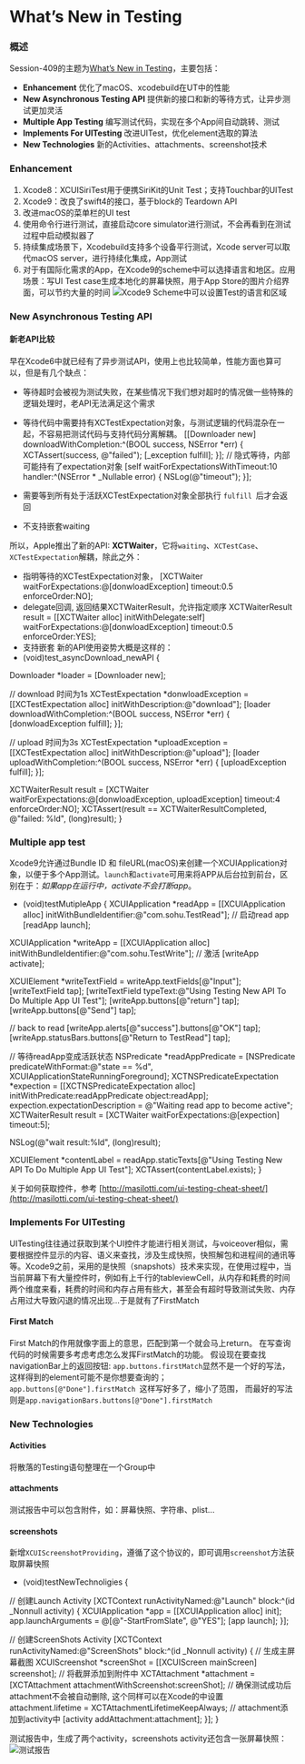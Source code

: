 # What’s New in Testing

### 概述
Session-409的主题为[What’s New in Testing](https://developer.apple.com/videos/play/wwdc2017/409/)，主要包括：
- **Enhancement**
优化了macOS、xcodebuild在UT中的性能
- **New Asynchronous Testing API**
提供新的接口和新的等待方式，让异步测试更加灵活
- **Multiple App Testing**
编写测试代码，实现在多个App间自动跳转、测试
- **Implements For UITesting**
改进UITest，优化element选取的算法
- **New Technologies**
新的Activities、attachments、screenshot技术


### Enhancement
1. Xcode8：XCUISiriTest用于便携SiriKit的Unit Test；支持Touchbar的UITest
2. Xcode9：改良了swift4的接口，基于block的 Teardown API
3. 改进macOS的菜单栏的UI test
4. 使用命令行进行测试，直接启动core simulator进行测试，不会再看到在测试过程中启动模拟器了
5. 持续集成场景下，Xcodebuild支持多个设备平行测试，Xcode server可以取代macOS server，进行持续化集成，App测试
6. 对于有国际化需求的App，在Xcode9的scheme中可以选择语言和地区。应用场景：写UI Test case生成本地化的屏幕快照，用于App Store的图片介绍界面，可以节约大量的时间
![Xcode9 Scheme中可以设置Test的语言和区域](http://git.oschina.net/nu1984/TestNewAPI/raw/master/DraggedImage.png)

### New Asynchronous Testing API
#### 新老API比较
早在Xcode6中就已经有了异步测试API，使用上也比较简单，性能方面也算可以，但是有几个缺点：
- 等待超时会被视为测试失败，在某些情况下我们想对超时的情况做一些特殊的逻辑处理时，老API无法满足这个需求

- 等待代码中需要持有XCTestExpectation对象，与测试逻辑的代码混杂在一起，不容易把测试代码与支持代码分离解耦。
[[Downloader new] downloadWithCompletion:^(BOOL success, NSError *err) {
XCTAssert(success, @"failed");
[_exception fulfill];
}];
// 隐式等待，内部可能持有了expectation对象
[self waitForExpectationsWithTimeout:10 handler:^(NSError * _Nullable error) {
NSLog(@"timeout");
}];

- 需要等到所有处于活跃XCTestExpectation对象全部执行 `fulfill `后才会返回
- 不支持嵌套waiting

所以，Apple推出了新的API: **XCTWaiter**，它将`waiting`、`XCTestCase`、`XCTestExpectation`解耦，除此之外：
- 指明等待的XCTestExpectation对象，
[XCTWaiter waitForExpectations:@[donwloadException] timeout:0.5 enforceOrder:NO];
- delegate回调, 返回结果XCTWaiterResult，允许指定顺序
XCTWaiterResult result = [[XCTWaiter alloc] initWithDelegate:self] waitForExpectations:@[donwloadException] timeout:0.5 enforceOrder:YES];
- 支持嵌套
新的API使用姿势大概是这样的：
- (void)test_asyncDownload_newAPI {

Downloader *loader = [Downloader new];

// download 时间为1s
XCTestExpectation *donwloadException = [[XCTestExpectation alloc] initWithDescription:@"download"];
[loader downloadWithCompletion:^(BOOL success, NSError *err) {
[donwloadException fulfill];
}];

// upload 时间为3s
XCTestExpectation *uploadException = [[XCTestExpectation alloc] initWithDescription:@"upload"];
[loader uploadWithCompletion:^(BOOL success, NSError *err) {
[uploadException fulfill];
}];

XCTWaiterResult result = [XCTWaiter waitForExpectations:@[donwloadException, uploadException] timeout:4 enforceOrder:NO];
XCTAssert(result == XCTWaiterResultCompleted, @"failed: %ld", (long)result);
}


### Multiple app test
Xcode9允许通过Bundle ID 和 fileURL(macOS)来创建一个XCUIApplication对象，以便于多个App测试。`launch`和`activate`可用来将APP从后台拉到前台，区别在于：*如果app在运行中，activate不会打断app*。
- (void)testMutipleApp {
XCUIApplication *readApp = [[XCUIApplication alloc] initWithBundleIdentifier:@"com.sohu.TestRead"];
// 启动read app
[readApp launch];

XCUIApplication *writeApp = [[XCUIApplication alloc] initWithBundleIdentifier:@"com.sohu.TestWrite"];
// 激活
[writeApp activate];

XCUIElement *writeTextField = writeApp.textFields[@"Input"];
[writeTextField tap];
[writeTextField typeText:@"Using Testing New API To Do Multiple App UI Test"];
[writeApp.buttons[@"return"] tap];
[writeApp.buttons[@"Send"] tap];

// back to read
[writeApp.alerts[@"success"].buttons[@"OK"] tap];
[writeApp.statusBars.buttons[@"Return to TestRead"] tap];

// 等待readApp变成活跃状态
NSPredicate *readAppPredicate = [NSPredicate predicateWithFormat:@"state == %d", XCUIApplicationStateRunningForeground];
XCTNSPredicateExpectation *expection = [[XCTNSPredicateExpectation alloc] initWithPredicate:readAppPredicate object:readApp];
expection.expectationDescription = @"Waiting read app to become active";
XCTWaiterResult result = [XCTWaiter waitForExpectations:@[expection] timeout:5];

NSLog(@"wait result:%ld", (long)result);

XCUIElement *contentLabel = readApp.staticTexts[@"Using Testing New API To Do Multiple App UI Test"];
XCTAssert(contentLabel.exists);
}

关于如何获取控件，参考 [http://masilotti.com/ui-testing-cheat-sheet/](http://masilotti.com/ui-testing-cheat-sheet/)

### Implements For UITesting
UITesting往往通过获取到某个UI控件才能进行相关测试，与voiceover相似，需要根据控件显示的内容、语义来查找，涉及生成快照，快照解包和进程间的通讯等等。Xcode9之前，采用的是快照（snapshots）技术来实现，在使用过程中，当当前屏幕下有大量控件时，例如有上千行的tableviewCell，从内存和耗费的时间两个维度来看，耗费的时间和内存占用有些大，甚至会有超时导致测试失败、内存占用过大导致闪退的情况出现…于是就有了FirstMatch
#### First Match
First Match的作用就像字面上的意思，匹配到第一个就会马上return。
在写查询代码的时候需要多考虑考虑怎么发挥FirstMatch的功能。
假设现在要查找navigationBar上的返回按钮:
`app.buttons.firstMatch`显然不是一个好的写法，这样得到的element可能不是你想要查询的；
`app.buttons[@"Done"].firstMatch `这样写好多了，缩小了范围，
而最好的写法则是`app.navigationBars.buttons[@"Done"].firstMatch `



### New Technologies
#### Activities
将散落的Testing语句整理在一个Group中
#### attachments
测试报告中可以包含附件，如：屏幕快照、字符串、plist...
#### screenshots
新增`XCUIScreenshotProviding`，遵循了这个协议的，即可调用`screenshot`方法获取屏幕快照

- (void)testNewTechnoligies {

// 创建Launch Activity
[XCTContext runActivityNamed:@"Launch" block:^(id<XCTActivity>  _Nonnull activity) {
XCUIApplication *app = [[XCUIApplication alloc] init];
app.launchArguments = @[@"-StartFromSlate", @"YES"];
[app launch];
}];

// 创建ScreenShots Activity
[XCTContext runActivityNamed:@"ScreenShots" block:^(id<XCTActivity>  _Nonnull activity) {
// 生成主屏幕截图
XCUIScreenshot *screenShot = [[XCUIScreen mainScreen] screenshot];
// 将截屏添加到附件中
XCTAttachment *attachment = [XCTAttachment attachmentWithScreenshot:screenShot];
// 确保测试成功后attachment不会被自动删除, 这个同样可以在Xcode的中设置
attachment.lifetime = XCTAttachmentLifetimeKeepAlways;
// attachment添加到activity中
[activity addAttachment:attachment];
}];
}

测试报告中，生成了两个activity，screenshots activity还包含一张屏幕快照：
![测试报告](http://git.oschina.net/nu1984/TestNewAPI/raw/master/DraggedImage-1.png)
